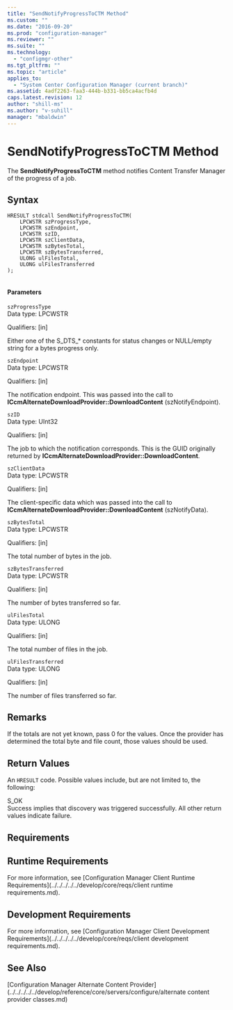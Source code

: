 ```yaml
---
title: "SendNotifyProgressToCTM Method"
ms.custom: ""
ms.date: "2016-09-20"
ms.prod: "configuration-manager"
ms.reviewer: ""
ms.suite: ""
ms.technology: 
  - "configmgr-other"
ms.tgt_pltfrm: ""
ms.topic: "article"
applies_to: 
  - "System Center Configuration Manager (current branch)"
ms.assetid: 4adf2263-faa3-444b-b331-bb5ca4acfb4d
caps.latest.revision: 12
author: "shill-ms"
ms.author: "v-suhill"
manager: "mbaldwin"
---
```

# SendNotifyProgressToCTM Method
The **SendNotifyProgressToCTM** method notifies Content Transfer Manager of the progress of a job.  
  
## Syntax  
  
```  
HRESULT stdcall SendNotifyProgressToCTM(  
    LPCWSTR szProgressType,   
    LPCWSTR szEndpoint,   
    LPCWSTR szID,   
    LPCWSTR szClientData,   
    LPCWSTR szBytesTotal,   
    LPCWSTR szBytesTransferred,   
    ULONG ulFilesTotal,   
    ULONG ulFilesTransferred  
);  
  
```  
  
#### Parameters  
 `szProgressType`  
 Data type: LPCWSTR  
  
 Qualifiers: [in]  
  
 Either one of the S_DTS_* constants for status changes or NULL/empty string for a bytes progress only.  
  
 `szEndpoint`  
 Data type: LPCWSTR  
  
 Qualifiers: [in]  
  
 The notification endpoint. This was passed into the call to **ICcmAlternateDownloadProvider::DownloadContent** (szNotifyEndpoint).  
  
 `szID`  
 Data type: UInt32  
  
 Qualifiers: [in]  
  
 The job to which the notification corresponds. This is the GUID originally returned by **ICcmAlternateDownloadProvider::DownloadContent**.  
  
 `szClientData`  
 Data type: LPCWSTR  
  
 Qualifiers: [in]  
  
 The client-specific data which was passed into the call to **ICcmAlternateDownloadProvider::DownloadContent** (szNotifyData).  
  
 `szBytesTotal`  
 Data type: LPCWSTR  
  
 Qualifiers: [in]  
  
 The total number of bytes in the job.  
  
 `szBytesTransferred`  
 Data type: LPCWSTR  
  
 Qualifiers: [in]  
  
 The number of bytes transferred so far.  
  
 `ulFilesTotal`  
 Data type: ULONG  
  
 Qualifiers: [in]  
  
 The total number of files in the job.  
  
 `ulFilesTransferred`  
 Data type: ULONG  
  
 Qualifiers: [in]  
  
 The number of files transferred so far.  
  
## Remarks  
 If the totals are not yet known, pass 0 for the values. Once the provider has determined the total byte and file count, those values should be used.  
  
## Return Values  
 An `HRESULT` code. Possible values include, but are not limited to, the following:  
  
 S_OK  
 Success implies that discovery was triggered successfully. All other return values indicate failure.  
  
## Requirements  
  
## Runtime Requirements  
 For more information, see [Configuration Manager Client Runtime Requirements](../../../../../develop/core/reqs/client runtime requirements.md).  
  
## Development Requirements  
 For more information, see [Configuration Manager Client Development Requirements](../../../../../develop/core/reqs/client development requirements.md).  
  
## See Also  
 [Configuration Manager Alternate Content Provider](../../../../../develop/reference/core/servers/configure/alternate content provider classes.md)